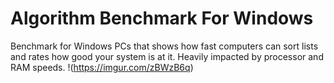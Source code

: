 # Algorithm Benchmark For Windows
Benchmark for Windows PCs that shows how fast computers can sort lists and rates how good your system is at it. Heavily impacted by processor and RAM speeds.
!(https://imgur.com/zBWzB6q)
